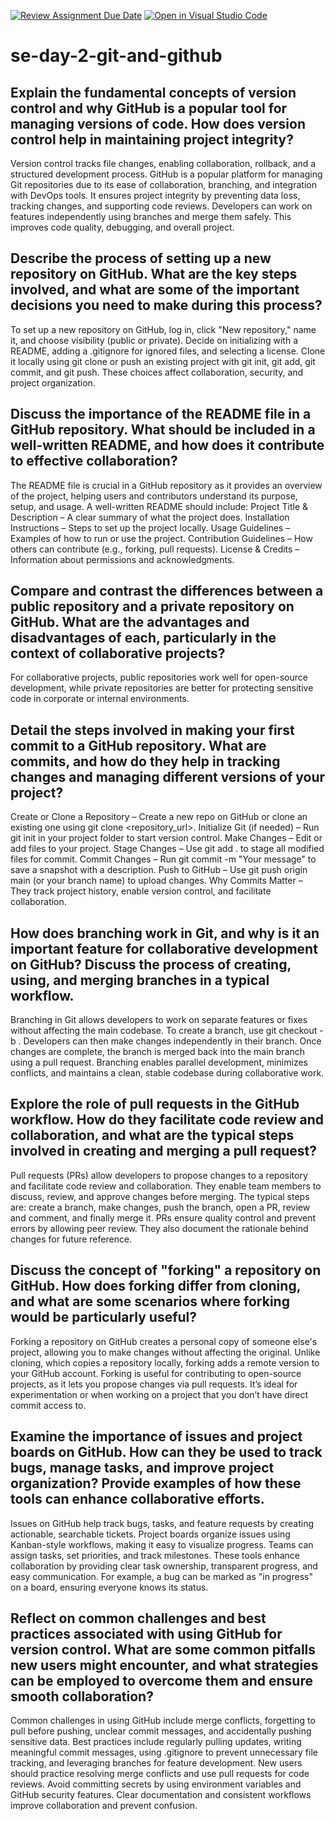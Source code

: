 [![Review Assignment Due Date](https://classroom.github.com/assets/deadline-readme-button-22041afd0340ce965d47ae6ef1cefeee28c7c493a6346c4f15d667ab976d596c.svg)](https://classroom.github.com/a/8wgCKhpZ)
[![Open in Visual Studio Code](https://classroom.github.com/assets/open-in-vscode-2e0aaae1b6195c2367325f4f02e2d04e9abb55f0b24a779b69b11b9e10269abc.svg)](https://classroom.github.com/online_ide?assignment_repo_id=18520042&assignment_repo_type=AssignmentRepo)
# se-day-2-git-and-github
## Explain the fundamental concepts of version control and why GitHub is a popular tool for managing versions of code. How does version control help in maintaining project integrity?
Version control tracks file changes, enabling collaboration, rollback, and a structured development process. GitHub is a popular platform for managing Git repositories due to its ease of collaboration, branching, and integration with DevOps tools. It ensures project integrity by preventing data loss, tracking changes, and supporting code reviews. Developers can work on features independently using branches and merge them safely. This improves code quality, debugging, and overall project.

## Describe the process of setting up a new repository on GitHub. What are the key steps involved, and what are some of the important decisions you need to make during this process?
To set up a new repository on GitHub, log in, click "New repository," name it, and choose visibility (public or private). Decide on initializing with a README, adding a .gitignore for ignored files, and selecting a license. Clone it locally using git clone or push an existing project with git init, git add, git commit, and git push. These choices affect collaboration, security, and project organization.


## Discuss the importance of the README file in a GitHub repository. What should be included in a well-written README, and how does it contribute to effective collaboration?
The README file is crucial in a GitHub repository as it provides an overview of the project, helping users and contributors understand its purpose, setup, and usage. A well-written README should include:
Project Title & Description – A clear summary of what the project does.
Installation Instructions – Steps to set up the project locally.
Usage Guidelines – Examples of how to run or use the project.
Contribution Guidelines – How others can contribute (e.g., forking, pull requests).
License & Credits – Information about permissions and acknowledgments.

## Compare and contrast the differences between a public repository and a private repository on GitHub. What are the advantages and disadvantages of each, particularly in the context of collaborative projects?
For collaborative projects, public repositories work well for open-source development, while private repositories are better for protecting sensitive code in corporate or internal environments.

## Detail the steps involved in making your first commit to a GitHub repository. What are commits, and how do they help in tracking changes and managing different versions of your project?
Create or Clone a Repository – Create a new repo on GitHub or clone an existing one using git clone <repository_url>.
Initialize Git (if needed) – Run git init in your project folder to start version control.
Make Changes – Edit or add files to your project.
Stage Changes – Use git add . to stage all modified files for commit.
Commit Changes – Run git commit -m "Your message" to save a snapshot with a description.
Push to GitHub – Use git push origin main (or your branch name) to upload changes.
Why Commits Matter – They track project history, enable version control, and facilitate collaboration.

## How does branching work in Git, and why is it an important feature for collaborative development on GitHub? Discuss the process of creating, using, and merging branches in a typical workflow.
Branching in Git allows developers to work on separate features or fixes without
affecting the main codebase. To create a branch, use git checkout -b <branch-name>. Developers can then make changes independently in their branch. Once changes are complete, the branch is merged back into the main branch using a pull request. Branching enables parallel development, minimizes conflicts, and maintains a clean, stable codebase during collaborative work.

## Explore the role of pull requests in the GitHub workflow. How do they facilitate code review and collaboration, and what are the typical steps involved in creating and merging a pull request?
 Pull requests (PRs) allow developers to propose changes to a repository and facilitate code review and collaboration. They enable team members to discuss, review, and approve changes before merging. The typical steps are: create a branch, make changes, push the branch, open a PR, review and comment, and finally merge it. PRs ensure quality control and prevent errors by allowing peer review. They also document the rationale behind changes for future reference.


## Discuss the concept of "forking" a repository on GitHub. How does forking differ from cloning, and what are some scenarios where forking would be particularly useful?
Forking a repository on GitHub creates a personal copy of someone else's project, allowing you to make changes without affecting the original. Unlike cloning, which copies a repository locally, forking adds a remote version to your GitHub account. Forking is useful for contributing to open-source projects, as it lets you propose changes via pull requests. It’s ideal for experimentation or when working on a project that you don’t have direct commit access to.

## Examine the importance of issues and project boards on GitHub. How can they be used to track bugs, manage tasks, and improve project organization? Provide examples of how these tools can enhance collaborative efforts.
Issues on GitHub help track bugs, tasks, and feature requests by creating actionable, searchable tickets. Project boards organize issues using Kanban-style workflows, making it easy to visualize progress. Teams can assign tasks, set priorities, and track milestones. These tools enhance collaboration by providing clear task ownership, transparent progress, and easy communication. For example, a bug can be marked as "in progress" on a board, ensuring everyone knows its status.
## Reflect on common challenges and best practices associated with using GitHub for version control. What are some common pitfalls new users might encounter, and what strategies can be employed to overcome them and ensure smooth collaboration?
Common challenges in using GitHub include merge conflicts, forgetting to pull before pushing, unclear commit messages, and accidentally pushing sensitive data. Best practices include regularly pulling updates, writing meaningful commit messages, using .gitignore to prevent unnecessary file tracking, and leveraging branches for feature development. New users should practice resolving merge conflicts and use pull requests for code reviews. Avoid committing secrets by using environment variables and GitHub security features. Clear documentation and consistent workflows improve collaboration and prevent confusion.

